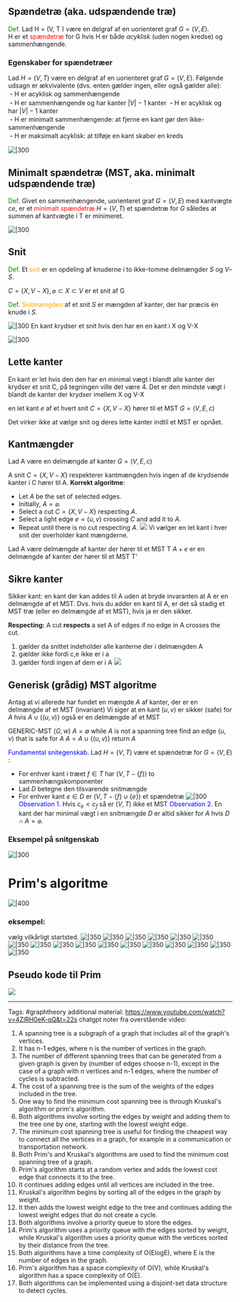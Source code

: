 ## Spændetræ (aka. udspændende træ)
<font style="color:green">Def.</font> Lad H = (V, T ) være en delgraf af en uorienteret graf $G = (V, E )$.  
H er et <font style="color:red">spændetræ</font> for G hvis H er både *acyklisk* (uden nogen kredse) og sammenhængende.

### Egenskaber for spændetræer
Lad $H = (V, T )$ være en delgraf af en uorienteret graf $G = (V, E )$. Følgende  
udsagn er ækvivalente (dvs. enten gælder ingen, eller også gælder alle):  
・H er acyklisk og sammenhængende  
・H er sammenhængende og har kanter $|V | −1$ kanter 
・H er acyklisk og har $|V | −1$  kanter  
・H er minimalt sammenhængende: at fjerne en kant gør den ikke-sammenhængende  
・H er maksimalt acyklisk: at tilføje en kant skaber en kreds  

![|300](https://i.imgur.com/fsZSSwo.png)

## Minimalt spændetræ (MST, aka. minimalt udspændende træ)
<font style="color:green">Def.</font> Givet en sammenhængende, uorienteret graf $G = (V, E )$ med kantvægte $ce$,  er et  <font style="color:red">minimalt spændetræ</font> $H=(V, T )$ et spændetræ for $G$ således at summen af kantvægte i T er minimeret.

![|300](https://i.imgur.com/AguICFT.png)

## Snit 
<font style="color:green">Def.</font> Et <font style="color:orange">snit</font> er en opdeling af knuderne i to ikke-tomme delmængder $S$ og $V – S$.  

$C = \{X,V-X\}, \varnothing \subset X \subset V$ er et snit af G 

<font style="color:green">Def.</font> <font style="color:orange">Snitmængden</font> af et snit $S$ er mængden af kanter, der har præcis én knude i $S$.

![|300](https://i.imgur.com/EerjkXw.png)
En kant krydser et snit hvis den har en en kant i X og V-X

![|300](https://i.imgur.com/t0q5Ggo.png)
## Lette kanter
En kant er let hvis den den har en minimal vægt i blandt alle kanter der krydser et snit C, på tegningen ville det være 4. Det er den mindste vægt i blandt de kanter der krydser imellem X og V-X

en let kant $e$ af et hvert snit $C=\{X,V-X\}$ hører til et MST $G=(V,E,c)$

Det virker ikke at vælge snit og deres lette kanter indtil et MST er opnået.
## Kantmængder
Lad A være en delmængde af kanter $G=(V,E,c)$

A snit $C=\{X,V-X\}$ respekterer kantmængden hvis ingen af de krydsende kanter i C hører til A.
**Korrekt algoritme**:
- Let $A$ be the set of selected edges.
- Initially, $A=\varnothing$.
- Select a cut $C=\{X, V-X\}$ respecting $A$.
- Select a light edge $e=(u, v)$ crossing $C$ and add it to $A$.
- Repeat until there is no cut respecting $A$.
![](https://i.imgur.com/Q73EtBY.png)
Vi vælger en let kant i hver snit der overholder kant mængderne. 

Lad A være delmængde af kanter der hører til et MST T
$A+e$ er en delmængde af kanter der hører til et MST T'
## Sikre kanter

Sikker kant: en kant der kan addes til A uden at bryde invaranten at A er en delmængde af et MST. Dvs. hvis du adder en kant til A, er det så stadig et MST træ (eller en delmængde af et MST), hvis ja er den sikker. 


**Respecting:** A cut **respects** a set A of edges if no edge in A crosses the cut.
1. gælder da snittet indeholder alle kanterne der i delmængden A
2.  gælder ikke fordi c,e ikke er i a
3. gælder fordi ingen af dem er i A
![](https://i.imgur.com/HJ9LOJZ.png)

## Generisk (grådig) MST algoritme
Antag at vi allerede har fundet en mængde $A$ af kanter, der er en delmængde af et MST (invariant)
Vi siger at en kant $(u, v)$ er sikker (safe) for $A$ hvis $A \cup\{(u, v)\}$ også er en delmængde af et MST

GENERIC-MST $(G, w)$
	$A=\emptyset$
	while $A$ is not a spanning tree 
		find an edge $(u, v)$ that is safe for $A$ 
		$A=A \cup\{(u, v)\}$ 
		return $A$

<font style="color:blue">Fundamental snitegenskab.</font> Lad $H=(V, T)$ være et spændetræ for $G=(V, E)$ :
- For enhver kant i træet $f \in T$ har $(V, T-\{f\})$ to sammenhængskomponenter
- Lad $D$ betegne den tilsvarende snitmængde
- For enhver kant $e \in D$ er $(V, T-\{f\} \cup\{e\})$ et spændetræ
![|300](https://i.imgur.com/iOSehr1.png)
<font style="color:blue">Observation 1.</font>
Hvis $c_e<c_f$ så er $(V, T)$ ikke et MST
<font style="color:blue">Observation 2.</font>
En kant der har minimal vægt i en snitmængde $D$ er altid sikker for $A$ hvis $D \cap A=\varnothing$.

### Eksempel på snitgenskab 
![|300](https://i.imgur.com/4Fbr81x.png)
# Prim's algoritme 
![|400](https://i.imgur.com/u8IoW4j.png)
### eksempel:
vælg vilkårligt startsted. 
![|350](https://i.imgur.com/gU20Z7i.png)
![|350](https://i.imgur.com/BnqkmOd.png)
![|350](https://i.imgur.com/kI7wjhf.png)
![|350](https://i.imgur.com/yFsQSvZ.png)
![|350](https://i.imgur.com/ng1YxAn.png)
![|350](https://i.imgur.com/VKSKCav.png)
![|350](https://i.imgur.com/a7DRojs.png)
![|350](https://i.imgur.com/cZmzcKm.png)
![|350](https://i.imgur.com/Bxtm8e7.png)
![|350](https://i.imgur.com/TVKsvRr.png)
![|350](https://i.imgur.com/2RwKCMk.png)
![|350](https://i.imgur.com/MshbD83.png)
![|350](https://i.imgur.com/MDZoHuB.png)
![|350](https://i.imgur.com/PjblKAG.png)
![|350](https://i.imgur.com/taDaK3G.png)
![|350](https://i.imgur.com/C9vFzqd.png)
![|350](https://i.imgur.com/daXztJw.png)

## Pseudo kode til Prim
![](https://i.imgur.com/rVdtYRY.png)


--- 
Tags: #graphtheory 
additional material: https://www.youtube.com/watch?v=4ZlRH0eK-qQ&t=22s
chatgpt noter fra overstående video:
1.  A spanning tree is a subgraph of a graph that includes all of the graph's vertices.
2.  It has n-1 edges, where n is the number of vertices in the graph.
3.  The number of different spanning trees that can be generated from a given graph is given by (number of edges choose n-1), except in the case of a graph with n vertices and n-1 edges, where the number of cycles is subtracted.
4.  The cost of a spanning tree is the sum of the weights of the edges included in the tree.
5.  One way to find the minimum cost spanning tree is through Kruskal's algorithm or prim's algorithm.
6.  Both algorithms involve sorting the edges by weight and adding them to the tree one by one, starting with the lowest weight edge.
7.  The minimum cost spanning tree is useful for finding the cheapest way to connect all the vertices in a graph, for example in a communication or transportation network.
8.  Both Prim's and Kruskal's algorithms are used to find the minimum cost spanning tree of a graph.
9.  Prim's algorithm starts at a random vertex and adds the lowest cost edge that connects it to the tree.
10.  It continues adding edges until all vertices are included in the tree.
11.  Kruskal's algorithm begins by sorting all of the edges in the graph by weight.
12.  It then adds the lowest weight edge to the tree and continues adding the lowest weight edges that do not create a cycle.
13.  Both algorithms involve a priority queue to store the edges.
14.  Prim's algorithm uses a priority queue with the edges sorted by weight, while Kruskal's algorithm uses a priority queue with the vertices sorted by their distance from the tree.
15.  Both algorithms have a time complexity of O(ElogE), where E is the number of edges in the graph.
16.  Prim's algorithm has a space complexity of O(V), while Kruskal's algorithm has a space complexity of O(E).
17.  Both algorithms can be implemented using a disjoint-set data structure to detect cycles.